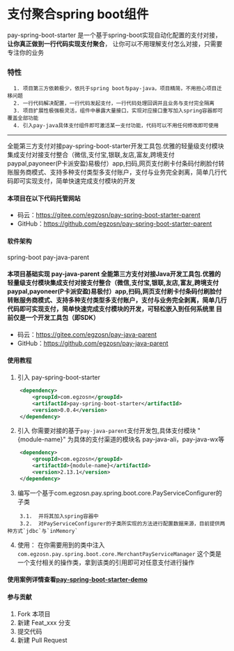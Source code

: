 # 支付聚合spring boot组件
pay-spring-boot-starter 是一个基于spring-boot实现自动化配置的支付对接， **让你真正做到一行代码实现支付聚合**， 让你可以不用理解支付怎么对接，只需要专注你的业务 


 ### 特性
      1. 项目第三方依赖极少，依托于spring boot与pay-java，项目精简，不用担心项目迁移问题
      2. 一行代码解决配置，一行代码发起支付，一行代码处理回调并且业务与支付完全隔离
      3. 项目扩展性极强极灵活，组件中暴露大量接口，实现对应接口重写加入spring容器即可覆盖全部功能
      4. 引入pay-java具体支付组件即可激活某一支付功能，代码可以不用任何修改即可使用

---
全能第三方支付对接pay-spring-boot-starter开发工具包.优雅的轻量级支付模块集成支付对接支付整合（微信,支付宝,银联,友店,富友,跨境支付paypal,payoneer(P卡派安盈)易极付）app,扫码,网页支付刷卡付条码付刷脸付转账服务商模式、支持多种支付类型多支付账户，支付与业务完全剥离，简单几行代码即可实现支付，简单快速完成支付模块的开发
 


#### 本项目在以下代码托管网站
* 码云：https://gitee.com/egzosn/pay-spring-boot-starter-parent
* GitHub：https://github.com/egzosn/pay-spring-boot-starter-parent

#### 软件架构
spring-boot  pay-java-parent

#### 本项目基础实现 pay-java-parent 全能第三方支付对接Java开发工具包.优雅的轻量级支付模块集成支付对接支付整合（微信,支付宝,银联,友店,富友,跨境支付paypal,payoneer(P卡派安盈)易极付）app,扫码,网页支付刷卡付条码付刷脸付转账服务商模式、支持多种支付类型多支付账户，支付与业务完全剥离，简单几行代码即可实现支付，简单快速完成支付模块的开发，可轻松嵌入到任何系统里 目前仅是一个开发工具包（即SDK）
* 码云：https://gitee.com/egzosn/pay-java-parent
* GitHub：https://github.com/egzosn/pay-java-parent


#### 使用教程

1. 引入 pay-spring-boot-starter
```xml
    <dependency>
        <groupId>com.egzosn</groupId>
        <artifactId>pay-spring-boot-starter</artifactId>
        <version>0.0.4</version>
    </dependency>
```
2. 引入 你需要对接的基于`pay-java-parent`支付开发包,具体支付模块 "{module-name}" 为具体的支付渠道的模块名 pay-java-ali，pay-java-wx等

```xml
    <dependency>
        <groupId>com.egzosn</groupId>
        <artifactId>{module-name}</artifactId>
        <version>2.13.1</version>
    </dependency>

```
3. 编写一个基于com.egzosn.pay.spring.boot.core.PayServiceConfigurer的子类 
```
    3.1.  并将其加入spring容器中
    3.2.  对PayServiceConfigurer的子类所实现的方法进行配置数据来源，目前提供两种方式`jdbc`与`inMemory`

```

    
4. 使用： 在你需要用到的类中注入 `com.egzosn.pay.spring.boot.core.MerchantPayServiceManager`  这个类是一个支付相关的操作类，拿到该类的引用即可对任意支付进行操作

#### 使用案例详情查看[pay-spring-boot-starter-demo](pay-spring-boot-starter-demo?dir=1&filepath=pay-spring-boot-starter-demo)



#### 参与贡献

1. Fork 本项目
2. 新建 Feat_xxx 分支
3. 提交代码
4. 新建 Pull Request


